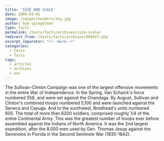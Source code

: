 ```yaml
---
title: 'SIZE AND SCALE'
date: 2004-03-01
image: /images/headers/sky.jpg
author: bob-spiegelman
type: facts
permalink: /texts/facts/archives/size-scale/
redirect_from: /texts/facts/archives/000027.php
excerpt_separator: "<!--more-->"
categories:
  - texts
  - facts
tags:
  - articles
  - archives
  - war
---
```


The Sullivan-Clinton Campaign was one of the largest offensive movements in the entire War of Independence. In the Spring, Van Schaick's force numbered 558, and were set against the Onandaga. By August, Sullivan and Clinton's combined troops numbered 5,100 and were launched against the Seneca and Cayuga. And to the southwest, Brodhead's units numbered 605. The total of more than 6200 soldiers, comprised roughly 1/4 of the entire Continental Army. This was the greatest number of troops ever before assembled against the Indians of North America. It was the 2nd largest expedition, after the 8.000 men used by Gen. Thomas Jesup against the Seminoles in Florida in the Second Seminole War (1835-1842).
